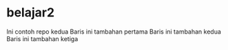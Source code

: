 # belajar2
Ini contoh repo kedua
Baris ini tambahan pertama
Baris ini tambahan kedua
Baris ini tambahan ketiga
